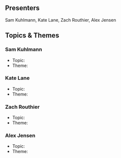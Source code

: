 ## Presenters

Sam Kuhlmann, Kate Lane, Zach Routhier, Alex Jensen

## Topics & Themes

### Sam Kuhlmann

* Topic:
* Theme:

### Kate Lane

* Topic:
* Theme:

### Zach Routhier

* Topic:
* Theme:

### Alex Jensen

* Topic:
* Theme: 
